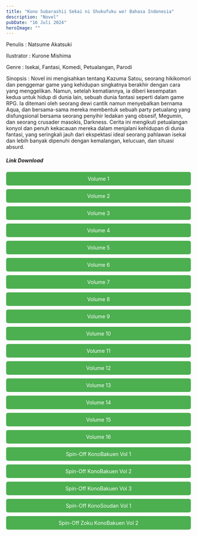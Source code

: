```yaml
---
title: "Kono Subarashii Sekai ni Shukufuku wo! Bahasa Indonesia"
description: "Novel"
pubDate: "16 Juli 2024"
heroImage: ""
---
```


Penulis : Natsume Akatsuki

Ilustrator : Kurone Mishima

Genre : Isekai, Fantasi, Komedi, Petualangan, Parodi

Sinopsis : Novel ini mengisahkan tentang Kazuma Satou, seorang hikikomori dan penggemar game yang kehidupan singkatnya berakhir dengan cara yang menggelikan. Namun, setelah kematiannya, ia diberi kesempatan kedua untuk hidup di dunia lain, sebuah dunia fantasi seperti dalam game RPG.  Ia ditemani oleh seorang dewi cantik namun menyebalkan bernama Aqua, dan bersama-sama mereka membentuk sebuah party petualang yang disfungsional bersama seorang penyihir ledakan yang obsesif, Megumin, dan seorang crusader masokis, Darkness.  Cerita ini mengikuti petualangan konyol dan penuh kekacauan mereka dalam menjalani kehidupan di dunia fantasi, yang seringkali jauh dari ekspektasi ideal seorang pahlawan isekai dan lebih banyak dipenuhi dengan kemalangan, kelucuan, dan situasi absurd.

<!DOCTYPE html>
<html>

<head>
  <style>
  .download-button {
      display: block;
      margin: 10px 0;
      padding: 10px 20px;
      background-color: #4CAF50;
      color: white;
      text-align: center;
      text-decoration: none;
      border: none;
      border-radius: 5px;
    }
  </style>
</head>

<body>

  <h5>Link Download</h5>

  <a href="https://gawr-index.floral.workers.dev/0:/LN%20&%20WN/LN%20&%20WN%20Jepang%20P1/Konosuba/KonoSuba%20Volume%2001%20-%20CSNovel.BLogspot.Com.pdf" class="download-button"
    download>Volume 1</a>
  <a href="https://gawr-index.floral.workers.dev/0:/LN%20&%20WN/LN%20&%20WN%20Jepang%20P1/Konosuba/KonoSuba%20Volume%2002%20-%20CSNovel.BLogspot.Com.pdf" class="download-button"
    download>Volume 2</a>
  <a href="https://gawr-index.floral.workers.dev/0:/LN%20&%20WN/LN%20&%20WN%20Jepang%20P1/Konosuba/KonoSuba%20Volume%2003%20-%20CSNovel.BLogspot.Com.pdf" class="download-button"
    download>Volume 3</a>
  <a href="https://gawr-index.floral.workers.dev/0:/LN%20&%20WN/LN%20&%20WN%20Jepang%20P1/Konosuba/KonoSuba%20Volume%2004%20-%20CSNovel.BLogspot.Com.pdf" class="download-button"
    download>Volume 4</a>
  <a href="https://gawr-index.floral.workers.dev/0:/LN%20&%20WN/LN%20&%20WN%20Jepang%20P1/Konosuba/KonoSuba%20Volume%2005%20-%20CSNovel.BLogspot.Com.pdf" class="download-button"
    download>Volume 5</a>
  <a href="https://gawr-index.floral.workers.dev/0:/LN%20&%20WN/LN%20&%20WN%20Jepang%20P1/Konosuba/KonoSuba%20Volume%2006%20-%20CSNovel.BLogspot.Com.pdf" class="download-button"
    download>Volume 6</a>
  <a href="https://gawr-index.floral.workers.dev/0:/LN%20&%20WN/LN%20&%20WN%20Jepang%20P1/Konosuba/KonoSuba%20Volume%2007%20-%20CSNovel.BLogspot.Com.pdf" class="download-button"
    download>Volume 7</a>
  <a href="https://gawr-index.floral.workers.dev/0:/LN%20&%20WN/LN%20&%20WN%20Jepang%20P1/Konosuba/KonoSuba%20Volume%2008%20-%20CSNovel.BLogspot.Com.pdf" class="download-button"
    download>Volume 8</a>
  <a href="https://gawr-index.floral.workers.dev/0:/LN%20&%20WN/LN%20&%20WN%20Jepang%20P1/Konosuba/KonoSuba%20Volume%2009%20-%20CSNovel.BLogspot.Com.pdf" class="download-button"
    download>Volume 9</a>
  <a href="https://gawr-index.floral.workers.dev/0:/LN%20&%20WN/LN%20&%20WN%20Jepang%20P1/Konosuba/KonoSuba%20Volume%2010%20-%20CSNovel.BLogspot.Com.pdf" class="download-button"
    download>Volume 10</a>
  <a href="https://gawr-index.floral.workers.dev/0:/LN%20&%20WN/LN%20&%20WN%20Jepang%20P1/Konosuba/KonoSuba%20Volume%2011%20-%20CSNovel.BLogspot.Com.pdf" class="download-button"
    download>Volume 11</a>
  <a href="https://gawr-index.floral.workers.dev/0:/LN%20&%20WN/LN%20&%20WN%20Jepang%20P1/Konosuba/KonoSuba%20Volume%2012%20-%20CSNovel.BLogspot.Com.pdf" class="download-button"
    download>Volume 12</a>
  <a href="https://gawr-index.floral.workers.dev/0:/LN%20&%20WN/LN%20&%20WN%20Jepang%20P1/Konosuba/KonoSuba%20Volume%2013%20-%20CSNovel.BLogspot.Com.pdf" class="download-button"
    download>Volume 13</a>
  <a href="https://gawr-index.floral.workers.dev/0:/LN%20&%20WN/LN%20&%20WN%20Jepang%20P1/Konosuba/KonoSuba%20Volume%2014.pdf" class="download-button"
    download>Volume 14</a>
  <a href="https://gawr-index.floral.workers.dev/0:/LN%20&%20WN/LN%20&%20WN%20Jepang%20P1/Konosuba/KonoSuba%20Volume%2015.pdf" class="download-button"
    download>Volume 15</a>
  <a href="https://gawr-index.floral.workers.dev/0:/LN%20&%20WN/LN%20&%20WN%20Jepang%20P1/Konosuba/KonoSuba%20Volume%2016.pdf" class="download-button"
    download>Volume 16</a>
  <a href="https://gawr-index.floral.workers.dev/0:/LN%20&%20WN/LN%20&%20WN%20Jepang%20P1/Konosuba/Spin-Off%20KonoBakuen%20Vol%2001%20indo%20_%20SS.pdf" class="download-button"
    download>Spin-Off KonoBakuen Vol 1</a>
  <a href="https://gawr-index.floral.workers.dev/0:/LN%20&%20WN/LN%20&%20WN%20Jepang%20P1/Konosuba/Spin-Off%20KonoBakuen%20Vol%2002%20indo.pdf" class="download-button"
    download>Spin-Off KonoBakuen Vol 2</a>
  <a href="https://gawr-index.floral.workers.dev/0:/LN%20&%20WN/LN%20&%20WN%20Jepang%20P1/Konosuba/Spin-Off%20KonoBakuen%20Vol%2003%20indo%20_%20SS.pdf" class="download-button"
    download>Spin-Off KonoBakuen Vol 3</a>
  <a href="https://gawr-index.floral.workers.dev/0:/LN%20&%20WN/LN%20&%20WN%20Jepang%20P1/Konosuba/Spin-Off%20KonoSoudan%20Vol%2001%20indo%20_%20SS.pdf" class="download-button"
    download>Spin-Off KonoSoudan Vol 1</a>
  <a href="https://gawr-index.floral.workers.dev/0:/LN%20&%20WN/LN%20&%20WN%20Jepang%20P1/Konosuba/Spin-Off%20Zoku%20KonoBakuen%20Vol%2002%20indo%20_%20SS.pdf" class="download-button"
    download>Spin-Off Zoku KonoBakuen Vol 2</a>

</body>

</html>

